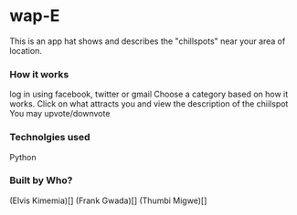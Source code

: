 # wap-E
This is an app hat shows and describes the "chillspots" near your area of location. 


<h3>How it works</h3>
log in using facebook, twitter or gmail
Choose a category based on how it works.
Click on what attracts you and view the description of the chiilspot
You may upvote/downvote

<h3>Technolgies used</h3>
Python

<h3>Built by Who?</h3>
(Elvis Kimemia)[]
(Frank Gwada)[]
(Thumbi Migwe)[]

